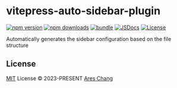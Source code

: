 # vitepress-auto-sidebar-plugin

[![npm version][npm-version-src]][npm-version-href]
[![npm downloads][npm-downloads-src]][npm-downloads-href]
[![bundle][bundle-src]][bundle-href]
[![JSDocs][jsdocs-src]][jsdocs-href]
[![License][license-src]][license-href]

Automatically generates the sidebar configuration based on the file structure

## License

[MIT](./LICENSE) License © 2023-PRESENT [Ares Chang](https://github.com/Ares-Chang)

<!-- Badges -->

[npm-version-src]: https://img.shields.io/npm/v/vitepress-auto-sidebar-plugin?style=flat&colorA=080f12&colorB=1fa669
[npm-version-href]: https://npmjs.com/package/vitepress-auto-sidebar-plugin
[npm-downloads-src]: https://img.shields.io/npm/dm/vitepress-auto-sidebar-plugin?style=flat&colorA=080f12&colorB=1fa669
[npm-downloads-href]: https://npmjs.com/package/vitepress-auto-sidebar-plugin
[bundle-src]: https://img.shields.io/bundlephobia/minzip/vitepress-auto-sidebar-plugin?style=flat&colorA=080f12&colorB=1fa669&label=minzip
[bundle-href]: https://bundlephobia.com/result?p=vitepress-auto-sidebar-plugin
[license-src]: https://img.shields.io/github/license/Ares-Chang/vitepress-auto-sidebar-plugin.svg?style=flat&colorA=080f12&colorB=1fa669
[license-href]: https://github.com/Ares-Chang/vitepress-auto-sidebar-plugin/blob/master/LICENSE
[jsdocs-src]: https://img.shields.io/badge/jsdocs-reference-080f12?style=flat&colorA=080f12&colorB=1fa669
[jsdocs-href]: https://www.jsdocs.io/package/vitepress-auto-sidebar-plugin
